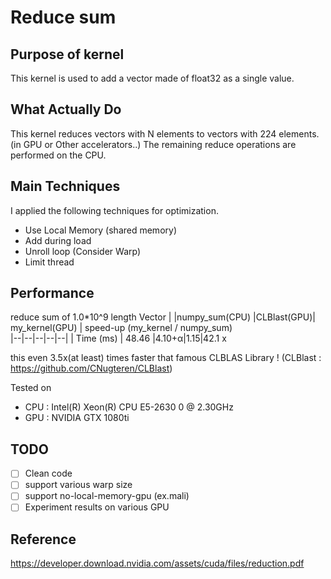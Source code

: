 # Reduce sum

## Purpose of kernel
This kernel is used to add a vector made of float32 as a single value.

## What Actually Do
This kernel reduces vectors with N elements to vectors with 224 elements. (in GPU or Other accelerators..)
The remaining reduce operations are performed on the CPU.

## Main Techniques
I applied the following techniques for optimization.
 - Use Local Memory (shared memory)
 - Add during load
 - Unroll loop (Consider Warp)
 - Limit thread

## Performance
reduce sum of 1.0*10^9 length Vector
|  |numpy_sum(CPU)  |CLBlast(GPU)| my_kernel(GPU) | speed-up (my_kernel / numpy_sum)  
|--|--|--|--|--| 
| Time (ms) | 48.46 |4.10+α|1.15|42.1 x

this even 3.5x(at least) times faster that famous CLBLAS Library ! (CLBlast : https://github.com/CNugteren/CLBlast)

Tested on

 - CPU : Intel(R) Xeon(R) CPU E5-2630 0 @ 2.30GHz
 - GPU : NVIDIA GTX 1080ti

## TODO

 - [ ] Clean code
 - [ ] support various warp size
 - [ ] support no-local-memory-gpu (ex.mali)
 - [ ] Experiment results on various GPU

## Reference
https://developer.download.nvidia.com/assets/cuda/files/reduction.pdf
